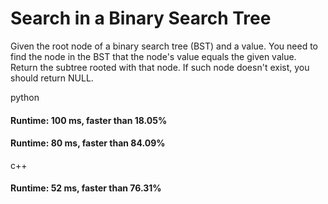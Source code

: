 # Search in a Binary Search Tree

Given the root node of a binary search tree (BST) and a value. You need to find the node in the BST that the node's value equals the given value. Return the subtree rooted with that node. If such node doesn't exist, you should return NULL.

python
#### Runtime: 100 ms, faster than 18.05%
#### Runtime: 80 ms, faster than 84.09%


c++
#### Runtime: 52 ms, faster than 76.31%
